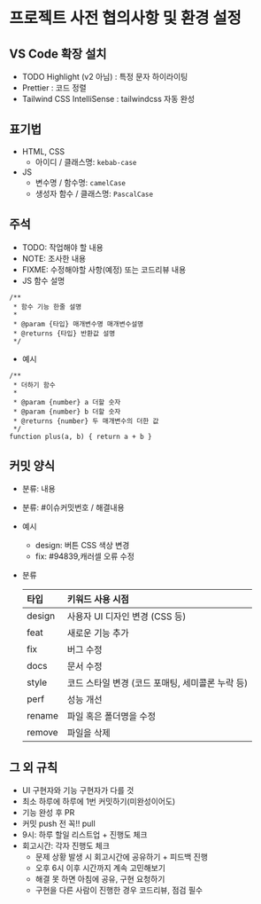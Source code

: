 # 프로젝트 사전 협의사항 및 환경 설정

## VS Code 확장 설치
- TODO Highlight (v2 아님)  : 특정 문자 하이라이팅
- Prettier                  : 코드 정렬
- Tailwind CSS IntelliSense : tailwindcss 자동 완성

## 표기법
- HTML, CSS
    - 아이디 / 클래스명: `kebab-case`
- JS
    - 변수명 / 함수명: `camelCase`
    - 생성자 함수 / 클래스명: `PascalCase`

## 주석
- TODO: 작업해야 할 내용
- NOTE: 조사한 내용
- FIXME: 수정해야할 사항(예정) 또는 코드리뷰 내용
- JS 함수 설명
```
/**
 * 함수 기능 한줄 설명
 *
 * @param {타입} 매개변수명 매개변수설명
 * @returns {타입} 반환값 설명
 */
```
- 예시
```
/** 
 * 더하기 함수 
 *
 * @param {number} a 더할 숫자
 * @param {number} b 더할 숫자
 * @returns {number} 두 매개변수의 더한 값
 */
function plus(a, b) { return a + b }
```

## 커밋 양식
- 분류: 내용
- 분류: #이슈커밋번호 / 해결내용
- 예시
    - design: 버튼 CSS 색상 변경
    - fix: #94839,캐러셀 오류 수정
- 분류

    | 타입   | 키워드 사용 시점 |
    | :---   | :--- |
    | design | 사용자 UI 디자인 변경 (CSS 등) |
    | feat   | 새로운 기능 추가 |
    | fix    | 버그 수정 |
    | docs   | 문서 수정 |
    | style  | 코드 스타일 변경 (코드 포매팅, 세미콜론 누락 등) |
    | perf   | 성능 개선 |
    | rename | 파일 혹은 폴더명을 수정 |
    | remove | 파일을 삭제 |

## 그 외 규칙
- UI 구현자와 기능 구현자가 다를 것
- 최소 하루에 하루에 1번 커밋하기(미완성이어도)
- 기능 완성 후 PR
- 커밋 push 전 꼭!! pull
- 9시: 하루 할일 리스트업 + 진행도 체크
- 회고시간: 각자 진행도 체크
    - 문제 상황 발생 시 회고시간에 공유하기 + 피드백 진행
    - 오후 6시 이후 시간까지 계속 고민해보기 
    - 해결 못 하면 아침에 공유, 구현 요청하기
    - 구현을 다른 사람이 진행한 경우 코드리뷰, 점검 필수